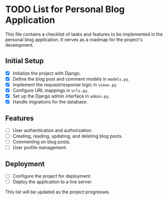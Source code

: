 # TODO List for Personal Blog Application

This file contains a checklist of tasks and features to be implemented in the personal blog application. It serves as a roadmap for the project's development.

## Initial Setup
- [x] Initialize the project with Django.
- [x] Define the blog post and comment models in `models.py`.
- [x] Implement the request/response logic in `views.py`.
- [x] Configure URL mappings in `urls.py`.
- [x] Set up the Django admin interface in `admin.py`.
- [x] Handle migrations for the database.

## Features
- [ ] User authentication and authorization.
- [ ] Creating, reading, updating, and deleting blog posts.
- [ ] Commenting on blog posts.
- [ ] User profile management.

## Deployment
- [ ] Configure the project for deployment.
- [ ] Deploy the application to a live server.

This list will be updated as the project progresses.
